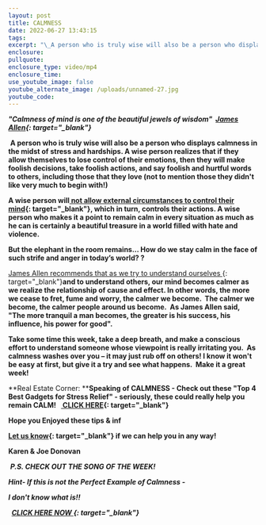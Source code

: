 ```yaml
---
layout: post
title: CALMNESS
date: 2022-06-27 13:43:15
tags:
excerpt: "\_A person who is truly wise will also be a person who displays calmness in the midst of stress and hardships. "
enclosure:
pullquote:
enclosure_type: video/mp4
enclosure_time:
use_youtube_image: false
youtube_alternate_image: /uploads/unnamed-27.jpg
youtube_code:
---
```

***"Calmness of mind is one of the beautiful jewels of wisdom" &nbsp;[James Allen](https://t.e2ma.net/click/jcpkzd/jw4ppix/33n9df){: target="_blank"}***

&nbsp;**A person who is truly wise will also be a person who displays calmness in the midst of stress and hardships. A wise person realizes that if they allow themselves to lose control of their emotions, then they will make foolish decisions, take foolish actions, and say foolish and hurtful words to others, including those that they love (not to mention those they didn't like very much to begin with\!)&nbsp;**

**A wise person will[&nbsp;not allow external circumstances to control their mind](https://t.e2ma.net/click/jcpkzd/jw4ppix/jwo9df){: target="_blank"}, which in turn, controls their actions. A wise person who makes it a point to remain calm in every situation as much as he can is certainly a beautiful treasure in a world filled with hate and violence.**

**But the elephant in the room remains... How do we stay calm in the face of such strife and anger in today’s world? ?**

[James Allen recommends that as we try to understand ourselves&nbsp;](https://t.e2ma.net/click/jcpkzd/jw4ppix/zop9df){: target="_blank"}**and to understand others, our mind becomes calmer as we realize the relationship of cause and effect. In other words, the more we cease to fret, fume and worry, the calmer we become. &nbsp;The calmer we become, the calmer people around us become.&nbsp; As James Allen said, "The more tranquil a man becomes, the greater is his success, his influence, his power for good".**

**Take some time this week, take a deep breath, and make a conscious effort to understand someone whose viewpoint is really irritating you. &nbsp;As calmness washes over you – it may just rub off on others\! I know it won't be easy at first, but give it a try and see what happens.&nbsp; Make it a great week\!**

**Real Estate Corner:&nbsp;****Speaking of CALMNESS - Check out these "Top 4 Best Gadgets for Stress Relief" - seriously, these could really help you remain CALM\! &nbsp;&nbsp;[&nbsp;CLICK HERE](https://t.e2ma.net/click/jcpkzd/jw4ppix/fhq9df){: target="_blank"}**

**Hope you Enjoyed these tips & inf**

**[Let us know](https://t.e2ma.net/click/jcpkzd/jw4ppix/v9q9df){: target="_blank"}&nbsp;if we can help you in any way\!&nbsp;**

**Karen & Joe Donovan&nbsp;**

&nbsp;***P.S. CHECK OUT THE SONG OF THE WEEK\!***

***Hint- If this is not the Perfect Example of Calmness -***

***I don't know what is\!\!&nbsp;***

***&nbsp;&nbsp;[CLICK HERE NOW&nbsp;](https://t.e2ma.net/click/jcpkzd/jw4ppix/b2r9df){: target="_blank"}&nbsp;&nbsp; &nbsp; &nbsp; &nbsp; &nbsp;&nbsp;***
